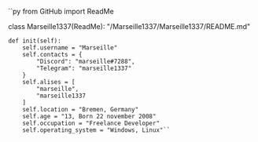 ``py
from GitHub import ReadMe

class Marseille1337(ReadMe):
    "/Marseille1337/Marseille1337/README.md"

    def init(self):
        self.username = "Marseille"
        self.contacts = {
            "Discord": "marseille#7288",
            "Telegram": "marseille1337"
        }
        self.alises = [
            "marseille",
            "marseille1337
        ]
        self.location = "Bremen, Germany"
        self.age = "13, Born 22 november 2008"
        self.occupation = "Freelance Developer"
        self.operating_system = "Windows, Linux"``
